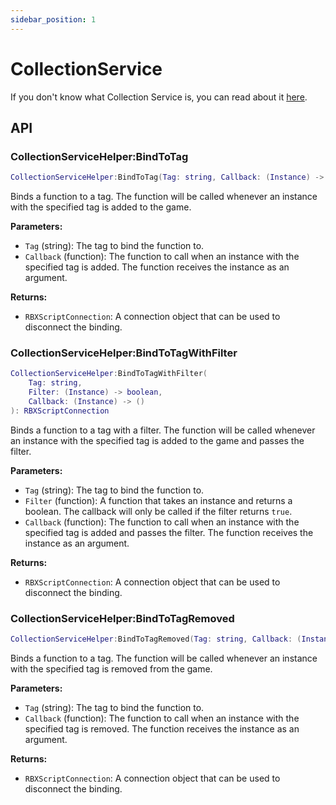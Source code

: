 ```yaml
---
sidebar_position: 1
---
```


# CollectionService

If you don't know what Collection Service is, you can read about it [here](https://create.roblox.com/docs/reference/engine/classes/CollectionService).

## API

### CollectionServiceHelper:BindToTag

```lua
CollectionServiceHelper:BindToTag(Tag: string, Callback: (Instance) -> ()): RBXScriptConnection
```

Binds a function to a tag. The function will be called whenever an instance with the specified tag is added to the game.

**Parameters:**

- `Tag` (string): The tag to bind the function to.
- `Callback` (function): The function to call when an instance with the specified tag is added. The function receives the instance as an argument.

**Returns:**

- `RBXScriptConnection`: A connection object that can be used to disconnect the binding.

### CollectionServiceHelper:BindToTagWithFilter

```lua
CollectionServiceHelper:BindToTagWithFilter(
    Tag: string,
    Filter: (Instance) -> boolean,
    Callback: (Instance) -> ()
): RBXScriptConnection
```

Binds a function to a tag with a filter. The function will be called whenever an instance with the specified tag is added to the game and passes the filter.

**Parameters:**

- `Tag` (string): The tag to bind the function to.
- `Filter` (function): A function that takes an instance and returns a boolean. The callback will only be called if the filter returns `true`.
- `Callback` (function): The function to call when an instance with the specified tag is added and passes the filter. The function receives the instance as an argument.

**Returns:**

- `RBXScriptConnection`: A connection object that can be used to disconnect the binding.

### CollectionServiceHelper:BindToTagRemoved

```lua
CollectionServiceHelper:BindToTagRemoved(Tag: string, Callback: (Instance) -> ()): RBXScriptConnection
```

Binds a function to a tag. The function will be called whenever an instance with the specified tag is removed from the game.

**Parameters:**

- `Tag` (string): The tag to bind the function to.
- `Callback` (function): The function to call when an instance with the specified tag is removed. The function receives the instance as an argument.

**Returns:**

- `RBXScriptConnection`: A connection object that can be used to disconnect the binding.
